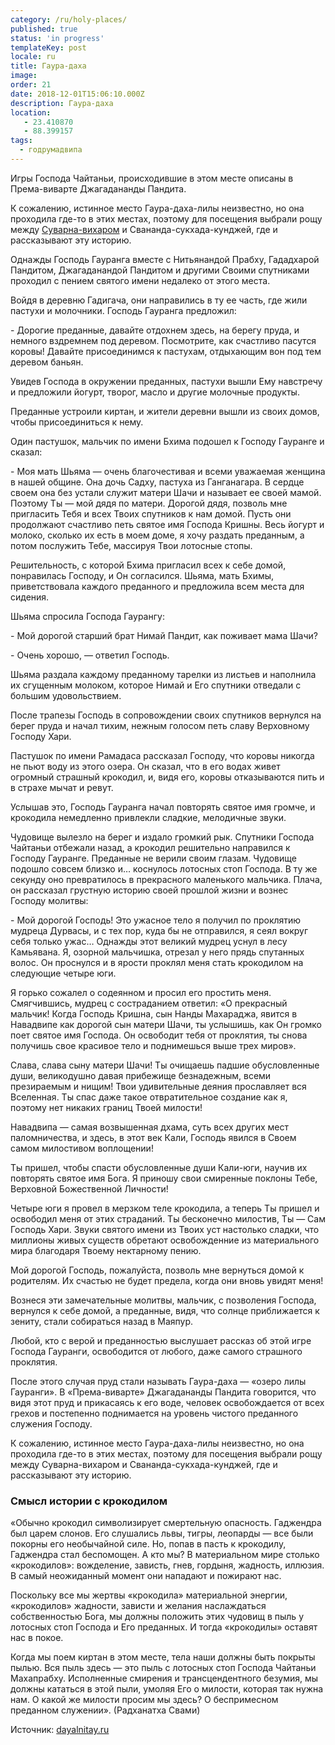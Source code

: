 ```yaml
---
category: /ru/holy-places/
published: true
status: 'in progress'
templateKey: post
locale: ru
title: Гаура-даха
image:
order: 21
date: 2018-12-01T15:06:10.000Z
description: Гаура-даха
location:
   - 23.410870
   - 88.399157
tags:
  - годрумадвипа
---
```

Игры Господа Чайтаньи, происходившие в этом месте описаны в Према-виварте Джагадананды Пандита.

К сожалению, истинное место Гаура-даха-лилы неизвестно, но она проходила где-то в этих местах, поэтому для посещения выбрали рощу между [Суварна-вихаром](/ru/suvarna-vihar) и Свананда-сукхада-кунджей, где и рассказывают эту историю.

Однажды Господь Гауранга вместе с Нитьянандой Прабху, Гададхарой Пандитом, Джагаданандой Пандитом и другими Своими спутниками проходил с пением святого имени недалеко от этого места.

Войдя в деревню Гадигача, они направились в ту ее часть, где жили пастухи и молочники. Господь Гауранга предложил:

\- Дорогие преданные, давайте отдохнем здесь, на берегу пруда, и немного вздремнем под деревом. Посмотрите, как счастливо пасутся коровы! Давайте присоединимся к пастухам, отдыхающим вон под тем деревом баньян.

Увидев Господа в окружении преданных, пастухи вышли Ему навстречу и предложили йогурт, творог, масло и другие молочные продукты.

Преданные устроили киртан, и жители деревни вышли из своих домов, чтобы присоединиться к нему.

Один пастушок, мальчик по имени Бхима подошел к Господу Гауранге и сказал:

\- Моя мать Шьяма — очень благочестивая и всеми уважаемая женщина в нашей общине. Она дочь Садху, пастуха из Ганганагара. В сердце своем она без устали служит матери Шачи и называет ее своей мамой. Поэтому Ты — мой дядя по матери. Дорогой дядя, позволь мне пригласить Тебя и всех Твоих спутников к нам домой. Пусть они продолжают счастливо петь святое имя Господа Кришны. Весь йогурт и молоко, сколько их есть в моем доме, я хочу раздать преданным, а потом послужить Тебе, массируя Твои лотосные стопы.

Решительность, с которой Бхима пригласил всех к себе домой, понравилась Господу, и Он согласился. Шьяма, мать Бхимы, приветствовала каждого преданного и предложила всем места для сидения.

Шьяма спросила Господа Гаурангу:

\- Мой дорогой старший брат Нимай Пандит, как поживает мама Шачи?

\- Очень хорошо, — ответил Господь.

Шьяма раздала каждому преданному тарелки из листьев и наполнила их сгущенным молоком, которое Нимай и Его спутники отведали с большим удовольствием.

После трапезы Господь в сопровождении своих спутников вернулся на берег пруда и начал тихим, нежным голосом петь славу Верховному Господу Хари.

Пастушок по имени Рамадаса рассказал Господу, что коровы никогда не пьют воду из этого озера. Он сказал, что в его водах живет огромный страшный крокодил, и, видя его, коровы отказываются пить и в страхе мычат и ревут.

Услышав это, Господь Гауранга начал повторять святое имя громче, и крокодила немедленно привлекли сладкие, мелодичные звуки.

Чудовище вылезло на берег и издало громкий рык. Спутники Господа Чайтаньи отбежали назад, а крокодил решительно направился к Господу Гауранге. Преданные не верили своим глазам. Чудовище подошло совсем близко и… коснулось лотосных стоп Господа. В ту же секунду оно превратилось в прекрасного маленького мальчика. Плача, он рассказал грустную историю своей прошлой жизни и вознес Господу молитвы:

\- Мой дорогой Господь! Это ужасное тело я получил по проклятию мудреца Дурвасы, и с тех пор, куда бы не отправился, я сеял вокруг себя только ужас… Однажды этот великий мудрец уснул в лесу Камьявана. Я, озорной мальчишка, отрезал у него прядь спутанных волос. Он проснулся и в ярости проклял меня стать крокодилом на следующие четыре юги.

Я горько сожалел о содеянном и просил его простить меня. Смягчившись, мудрец с состраданием ответил: «О прекрасный мальчик! Когда Господь Кришна, сын Нанды Махараджа, явится в Навадвипе как дорогой сын матери Шачи, ты услышишь, как Он громко поет святое имя Господа. Он освободит тебя от проклятия, ты снова получишь свое красивое тело и поднимешься выше трех миров».

Слава, слава сыну матери Шачи! Ты очищаешь падшие обусловленные души, великодушно давая прибежище безнадежным, всеми презираемым и нищим! Твои удивительные деяния прославляет вся Вселенная. Ты спас даже такое отвратительное создание как я, поэтому нет никаких границ Твоей милости!

Навадвипа — самая возвышенная дхама, суть всех других мест паломничества, и здесь, в этот век Кали, Господь явился в Своем самом милостивом воплощении!

Ты пришел, чтобы спасти обусловленные души Кали-юги, научив их повторять святое имя Бога. Я приношу свои смиренные поклоны Тебе, Верховной Божественной Личности!

Четыре юги я провел в мерзком теле крокодила, а теперь Ты пришел и освободил меня от этих страданий. Ты бесконечно милостив, Ты — Сам Господь Хари. Звуки святого имени из Твоих уст настолько сладки, что миллионы живых существ обретают освобожденние из материального мира благодаря Твоему нектарному пению.

Мой дорогой Господь, пожалуйста, позволь мне вернуться домой к родителям. Их счастью не будет предела, когда они вновь увидят меня!

Вознеся эти замечательные молитвы, мальчик, с позволения Господа, вернулся к себе домой, а преданные, видя, что солнце приближается к зениту, стали собираться назад в Маяпур.

Любой, кто с верой и преданностью выслушает рассказ об этой игре Господа Гауранги, освободится от любого, даже самого страшного проклятия.

После этого случая пруд стали называть Гаура-даха — «озеро лилы Гауранги». В «Према-виварте» Джагадананды Пандита говорится, что видя этот пруд и прикасаясь к его воде, человек освобождается от всех грехов и постепенно поднимается на уровень чистого преданного служения Господу.

К сожалению, истинное место Гаура-даха-лилы неизвестно, но она проходила где-то в этих местах, поэтому для посещения выбрали рощу между Суварна-вихаром и Свананда-сукхада-кунджей, где и рассказывают эту историю.

### Смысл истории с крокодилом
«Обычно крокодил символизирует смертельную опасность. Гаджендра был царем слонов. Его слушались львы, тигры, леопарды — все были покорны его необычайной силе. Но, попав в пасть к крокодилу, Гаджендра стал беспомощен. А кто мы? В материальном мире столько «крокодилов»: вожделение, зависть, гнев, гордыня, жадность, иллюзия. В самый неожиданный момент они нападают и пожирают нас.

Поскольку все мы жертвы «крокодила» материальной энергии, «крокодилов» жадности, зависти и желания наслаждаться собственностью Бога, мы должны положить этих чудовищ в пыль у лотосных стоп Господа и Его преданных. И тогда «крокодилы» оставят нас в покое.

Когда мы поем киртан в этом месте, тела наши должны быть покрыты пылью. Вся пыль здесь — это пыль с лотосных стоп Господа Чайтаньи Махапрабху. Исполненные смирения и трансцендентного безумия, мы должны кататься в этой пыли, умоляя Его о милости, которая так нужна нам. О какой же милости просим мы здесь? О беспримесном преданном служении». (Радханатха Свами)

Источник: [dayalnitay.ru](http://dayalnitay.ru/)

<tbd locale="ru" url="mailto:haribol@mayapur.live"></tbd>
